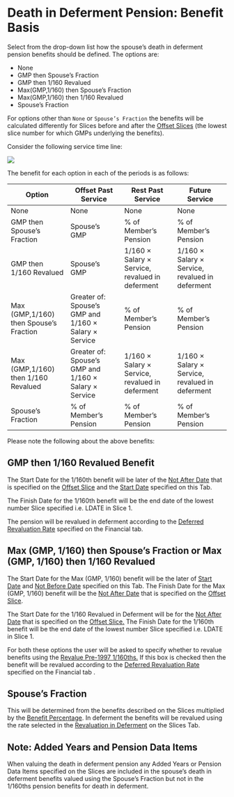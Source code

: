 # Death in Deferment Pension: Benefit Basis

Select from the drop-down list how the spouse’s death in deferment
pension benefits should be defined. The options are:

-   None
-   GMP then Spouse’s Fraction
-   GMP then 1/160 Revalued
-   Max(GMP,1/160) then Spouse’s Fraction
-   Max(GMP,1/160) then 1/160 Revalued
-   Spouse’s Fraction

For options other than `None` or `Spouse’s Fraction` the benefits will
be calculated differently for Slices before and after the [Offset
Slices](actives_basis+sliceup.md) (the lowest slice number for which
GMPs underlying the benefits).

Consider the following service time line:

![](img/bm9.gif)

The benefit for each option in each of the periods is as follows:

Option | Offset Past Service | Rest Past Service | Future Service
-------|---------------------|-------------------|---------------
None | None | None | None
GMP then Spouse’s Fraction | Spouse’s GMP | % of Member’s Pension | % of Member’s Pension
GMP then 1/160 Revalued | Spouse’s GMP | 1/160 &times; Salary &times; Service, revalued in deferment | 1/160 &times; Salary &times; Service, revalued in deferment
Max (GMP,1/160) then Spouse’s Fraction | Greater of: Spouse’s GMP and 1/160 &times; Salary &times; Service | % of Member’s Pension | % of Member’s Pension
Max (GMP,1/160) then 1/160 Revalued | Greater of: Spouse’s GMP and 1/160 &times; Salary &times; Service | 1/160 &times; Salary &times; Service, revalued in deferment | 1/160 &times; Salary &times; Service, revalued in deferment
Spouse’s Fraction | % of Member’s Pension | % of Member’s Pension | % of Member’s Pension


Please note the following about the above benefits:

## GMP then 1/160 Revalued Benefit

The Start Date for the 1/160th benefit will be later of the [Not After
Date](actives_basis+fndate.md) that is specified on the [Offset
Slice](actives_basis+sliceup.md) and the [Start
Date](actives_basis+diddat.md) specified on this Tab.

The Finish Date for the 1/160th benefit will be the end date of the
lowest number Slice specified i.e. LDATE in Slice 1.

The pension will be revalued in deferment according to the [Deferred
Revaluation Rate](actives_basis+revrat.md) specified on the Financial
tab.

## Max (GMP, 1/160) then Spouse’s Fraction or Max (GMP, 1/160) then 1/160 Revalued

The Start Date for the Max (GMP, 1/160) benefit will be the later of
[Start Date](actives_basis+diddat.md) and [Not Before
Date](actives_basis+diddatmin.md) specified on this Tab. The Finish
Date for the Max (GMP, 1/160) benefit will be the [Not After
Date](actives_basis+fndate.md) that is specified on the [Offset
Slice](actives_basis+sliceup.md).

The Start Date for the 1/160 Revalued in Deferment will be for the [Not
After Date](actives_basis+fndate.md) that is specified on the [Offset
Slice.](actives_basis+sliceup.md) The Finish Date for the 1/160th
benefit will be the end date of the lowest number Slice specified i.e.
LDATE in Slice 1.

For both these options the user will be asked to specify whether to
revalue benefits using the [Revalue Pre-1997
1/160ths.](actives_basis+didrevdef.md) If this box is checked then the
benefit will be revalued according to the [Deferred Revaluation
Rate](actives_basis+revrat.md) specified on the Financial tab .

## Spouse’s Fraction

This will be determined from the benefits described on the Slices
multiplied by the [Benefit Percentage](actives_basis+wdidfrac.md). In
deferment the benefits will be revalued using the rate selected in the
[Revaluation in Deferment](actives_basis+revdefind.md) on the Slices
Tab.

## Note: Added Years and Pension Data Items

When valuing the death in deferment pension any Added Years or Pension
Data Items specified on the Slices are included in the spouse’s death in
deferment benefits valued using the Spouse’s Fraction but not in the
1/160ths pension benefits for death in deferment.
